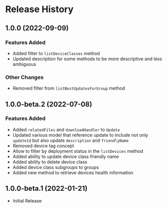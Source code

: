 # Release History

## 1.0.0 (2022-09-09)

### Features Added
- Added filter to `listDeviceClasses` method
- Updated description for some methods to be more descriptive and less ambiguous

### Other Changes
- Removed filter from `listBestUpdatesForGroup` method

## 1.0.0-beta.2 (2022-07-08)

### Features Added

- Added `relatedFiles` and `downloadHandler` to `Update`
- Updated various model that reference update to include not only `updateId` but also update `description` and `friendlyName`
- Removed device tag concept
- Allow to filter by deployment status in the `listDevices` method
- Added ability to update device class friendly name
- Added ability to delete device class
- Added device class subgroups to groups
- Added new method to retrieve devices health information

## 1.0.0-beta.1 (2022-01-21)

  - Initial Release
